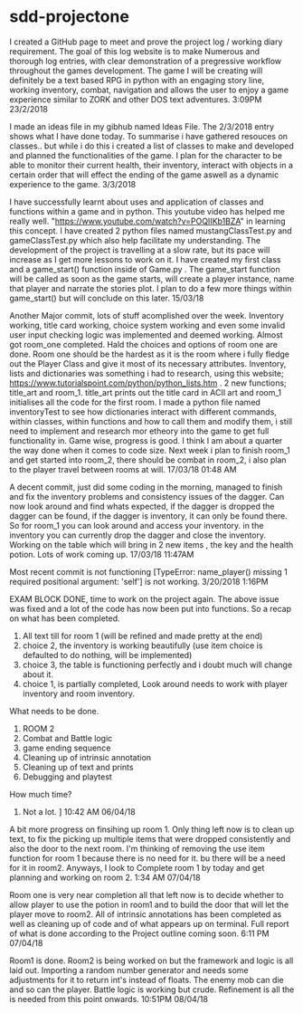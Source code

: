 # sdd-projectone
I created a GitHub page to meet and prove the project log / working diary requirement. The goal of this log website is to make Numerous and thorough log entries, with clear demonstration of a pregressive workflow throughout the games development. The game I will be creating will definitely be a text based RPG in python with an engaging story line, working inventory, combat, navigation and allows the user to enjoy a game experience similar to ZORK and other DOS text adventures.   3:09PM 23/2/2018

I made an ideas file in my gibhub named Ideas File. The 2/3/2018 entry shows what I have done today. To summarise i have gathered resouces on classes.. but while i do this i created a list of classes to make and developed and planned the functionalities of the game. I plan for the character to be able to monitor their current health, their inventory, interact with objects in a certain order that will effect the ending of the game aswell as a dynamic experience to the game. 3/3/2018

I have successfully learnt about uses and application of classes and functions within a game and in python. This youtube video has helped me really well. "https://www.youtube.com/watch?v=POQIIKb1BZA" in learning this concept. I have created 2 python files named mustangClassTest.py and gameClassTest.py which also help facilitate my understanding. The development of the project is travelling at a slow rate, but its pace will increase as I get more lessons to work on it. I have created my first class and a game_start() function inside of Game.py . The game_start function will be called as soon as the game starts, will create a player instance, name that player and narrate the stories plot. I plan to do a few more things within game_start() but will conclude on this later. 15/03/18

Another Major commit, lots of stuff acomplished over the week. Inventory working, title card working, choice system working and even some invalid user input checking logic was implemented and deemed working. Almost got room_one completed. Hald the choices and options of room one are done. Room one should be the hardest as it is the room where i fully fledge out the Player Class and give it most of its necessary attributes. Inventory, lists and dictionaries was something i had to research, using this website; https://www.tutorialspoint.com/python/python_lists.htm . 2 new functions; title_art and room_1. title_art prints out the title card in ACII art and room_1 initialises all the code for the first room. I made a python file named inventoryTest to see how dictionaries interact with different commands, within classes, within functions and how to call them and modify them, i still need to implement and research mor etheory into the game to get full functionality in. Game wise, progress is good. I think I am about a quarter the way done when it comes to code size. Next week i plan to finish room_1 and get started into room_2, there should be combat in room_2, i also plan to the player travel between rooms at will. 17/03/18 01:48 AM

A decent commit, just did some coding in the morning, managed to finish and fix the inventory problems and consistency issues of the dagger. Can now look around and find whats expected, if the dagger is dropped the dagger can be found, if the dagger is inventory, it can only be found there. So for room_1 you can look around and access your inventory. in the inventory you can currently drop the dagger and close the inventory. Working on the table which will bring in 2 new items , the key and the health potion. Lots of work coming up. 17/03/18 11:47AM

Most recent commit is not functioning [TypeError: name_player() missing 1 required positional argument: 'self'] is not working.
3/20/2018 1:16PM

EXAM BLOCK DONE, time to work on the project again. The above issue was fixed and a lot of the code has now been put into functions. So a recap on what has been completed.
1) All text till for room 1 (will be refined and made pretty at the end)
2) choice 2, the inventory is working beautifully (use item choice is defaulted to do nothing, will be implemented)
3) choice 3, the table is functioning perfectly and i doubt much will change about it.
4) choice 1, is partially completed, Look around needs to work with player inventory and room inventory.

What needs to be done.
1) ROOM 2
2) Combat and Battle logic
3) game ending sequence
4) Cleaning up of intrinsic annotation
5) Cleaning up of text and prints
6) Debugging and playtest

How much time?
1) Not a lot. ] 10:42 AM 06/04/18

A bit more progress on finsihing up room 1. Only thing left now is to clean up text, to fix the picking up multiple items that were dropped consistently and also the door to the next room. I'm thinking of removing the use item function for room 1 because there is no need for it. bu there will be a need for it in room2. Anyways, I look to Complete room 1 by today and get planning and working on room 2. 1:34 AM 07/04/18            

Room one is very near completion all that left now is to decide whether to allow player to use the potion in room1 and to build the door that will let the player move to room2. All of intrinsic annotations has been completed as well as cleaning up of code and of what appears up on terminal. Full report of what is done according to the Project outline coming soon.  6:11 PM 07/04/18

Room1 is done. Room2 is being worked on but the framework and logic is all laid out. Importing a random number generator and needs some adjustments for it to return int's instead of floats. The enemy mob can die and so can the player. Battle logic is working but crude. Refinement is all the is needed from this point onwards.  10:51PM 08/04/18
